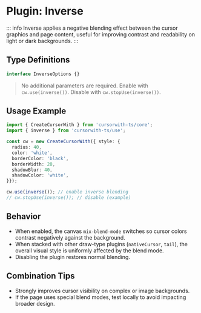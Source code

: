 # Plugin: Inverse

::: info
Inverse applies a negative blending effect between the cursor graphics and page content, useful for improving contrast and readability on light or dark backgrounds.
:::

## Type Definitions

```ts
interface InverseOptions {}
```

> No additional parameters are required. Enable with `cw.use(inverse())`. Disable with `cw.stopUse(inverse())`.

## Usage Example

```ts
import { CreateCursorWith } from 'cursorwith-ts/core';
import { inverse } from 'cursorwith-ts/use';

const cw = new CreateCursorWith({ style: {
  radius: 40,
  color: 'white',
  borderColor: 'black',
  borderWidth: 20,
  shadowBlur: 40,
  shadowColor: 'white',
}});

cw.use(inverse()); // enable inverse blending
// cw.stopUse(inverse()); // disable (example)
```

<script setup>
import InverseDemo from '../../components/InverseDemo.vue'
</script>

<ClientOnly>
  <InverseDemo />
</ClientOnly>



## Behavior

- When enabled, the canvas `mix-blend-mode` switches so cursor colors contrast negatively against the background.
- When stacked with other draw-type plugins (`nativeCursor`, `tail`), the overall visual style is uniformly affected by the blend mode.
- Disabling the plugin restores normal blending.

## Combination Tips

- Strongly improves cursor visibility on complex or image backgrounds.
- If the page uses special blend modes, test locally to avoid impacting broader design.